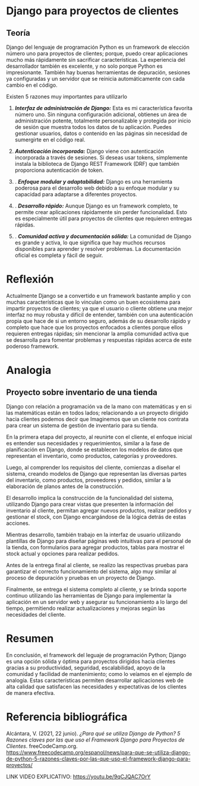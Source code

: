 # Django para proyectos de clientes
## Teoría
Django del lenguaje de programación Python es un framework de elección número uno para proyectos de clientes; porque, puedo crear aplicaciones mucho más rápidamente sin sacrificar características. La experiencia del desarrollador también es excelente, y no solo porque Python es impresionante. También hay buenas herramientas de depuración, sesiones ya configuradas y un servidor que se reinicia automáticamente con cada cambio en el código.

Existen 5 razones muy importantes para utilizarlo

1. ***Interfaz de administración de Django:*** Esta es mi característica favorita número uno. Sin ninguna configuración adicional, obtienes un área de administración potente, totalmente personalizable y protegida por inicio de sesión que muestra todos los datos de tu aplicación. Puedes gestionar usuarios, datos o contenido en las páginas sin necesidad de sumergirte en el código real.

2. ***Autenticación incorporada:*** Django viene con autenticación incorporada a través de sesiones. Si deseas usar tokens, simplemente instala la biblioteca de Django REST Framework (DRF) que también proporciona autenticación de token.

3. . ***Enfoque modular y adaptabilidad:*** Django es una herramienta poderosa para el desarrollo web debido a su enfoque modular y su capacidad para adaptarse a diferentes proyectos.

4. . ***Desarrollo rápido:*** Aunque Django es un framework completo, te permite crear aplicaciones rápidamente sin perder funcionalidad. Esto es especialmente útil para proyectos de clientes que requieren entregas rápidas.

5. . ***Comunidad activa y documentación sólida:*** La comunidad de Django es grande y activa, lo que significa que hay muchos recursos disponibles para aprender y resolver problemas. La documentación oficial es completa y fácil de seguir.
# Reflexión

Actualmente Django se a convertido e un framework bastante amplio y con muchas características que lo vinculan como un buen ecosistema para impartir proyectos de clientes; ya que el usuario o cliente obtiene una mejor interfaz no muy robusta y difícil de entender, también con una autenticación propia que hace de si un entorno seguro, además de su desarrollo rápido y completo que hace que los proyectos enfocados a clientes  porque ellos requieren entregas rápidas; sin mencionar la amplia comunidad activa que se desarrolla para fomentar problemas y respuestas rápidas acerca de este poderoso framework.

# Analogia

## Proyecto sobre inventario de una tienda

Django con relación a programación va de la mano con matemáticas y en si las matemáticas están en todos lados; relacionando a un proyecto dirigido hacia clientes podemos decir que Imaginemos que un cliente nos contrata para crear un sistema de gestión de inventario para su tienda.

En la primera etapa del proyecto, al reunirte con el cliente, el enfoque inicial es entender sus necesidades y requerimientos, similar a la fase de planificación en Django, donde se establecen los modelos de datos que representan el inventario, como productos, categorías y proveedores.

Luego, al comprender los requisitos del cliente, comienzas a diseñar el sistema, creando modelos de Django que representan las diversas partes del inventario, como productos, proveedores y pedidos, similar a la elaboración de planos antes de la construcción.

El desarrollo implica la construcción de la funcionalidad del sistema, utilizando Django para crear vistas que presenten la información del inventario al cliente, permitan agregar nuevos productos, realizar pedidos y gestionar el stock, con Django encargándose de la lógica detrás de estas acciones.

Mientras desarrollo, también trabajo en la interfaz de usuario utilizando plantillas de Django para diseñar páginas web intuitivas para el personal de la tienda, con formularios para agregar productos, tablas para mostrar el stock actual y opciones para realizar pedidos.

Antes de la entrega final al cliente, se realizo las respectivas pruebas para garantizar el correcto funcionamiento del sistema, algo muy similar al proceso de depuración y pruebas en un proyecto de Django.

Finalmente, se entrega el sistema completo al cliente, y se brinda soporte continuo utilizando las herramientas de Django para implementar la aplicación en un servidor web y asegurar su funcionamiento a lo largo del tiempo, permitiendo realizar actualizaciones y mejoras según las necesidades del cliente.

# Resumen

En conclusión, el framework del leguaje de programación Python; Django es una opción sólida y óptima para proyectos dirigidos hacia clientes gracias a su productividad, seguridad, escalabilidad, apoyo de la comunidad y facilidad de mantenimiento; como lo veíamos en el ejemplo de analogía. Estas características permiten desarrollar aplicaciones web de alta calidad que satisfacen las necesidades y expectativas de los clientes de manera efectiva. 

# Referencia bibliográfica

Alcántara, V. (2021, 22 junio). _¿Para qué se utiliza Django de Python? 5 Razones claves por las que uso el Framework Django para Proyectos de Clientes_. freeCodeCamp.org. https://www.freecodecamp.org/espanol/news/para-que-se-utiliza-django-de-python-5-razones-claves-por-las-que-uso-el-framework-django-para-proyectos/


LINK VIDEO EXPLICATIVO: https://youtu.be/9qCJQAC7OrY